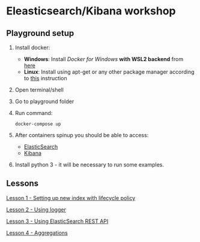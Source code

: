 # Eleasticsearch/Kibana workshop

## Playground setup
1. Install docker:
   - **Windows**: Install *Docker for Windows* **with WSL2 backend** from [here](https://docs.docker.com/desktop/install/windows-install/)
   - **Linux**: Install using apt-get or any other package manager according to [this](https://docs.docker.com/engine/install/) instruction
    
1. Open terminal/shell
1. Go to playground folder
1. Run command:
    ```
    docker-compose up
    ```
1. After containers spinup you should be able to access:
    - [ElasticSearch](http://localhost:9200/)
    - [Kibana](http://localhost:5601)

1. Install python 3 - it will be necessary to run some examples.

## Lessons
[Lesson 1 - Setting up new index with lifecycle policy](docs/Lesson1_setting_index_lifecycle_policy.md)

[Lesson 2 - Using logger](docs/Lesson2_using_logger.md)

[Lesson 3 - Using ElasticSearch REST API](docs/Lesson3_using_elasticsearch_rest_api.md)

[Lesson 4 - Aggregations](docs/Lesson4_aggregations.md)


